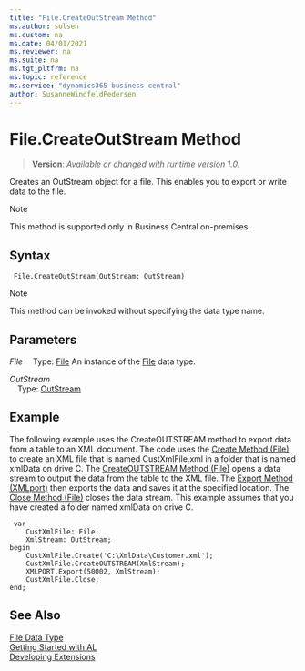 ```yaml
---
title: "File.CreateOutStream Method"
ms.author: solsen
ms.custom: na
ms.date: 04/01/2021
ms.reviewer: na
ms.suite: na
ms.tgt_pltfrm: na
ms.topic: reference
ms.service: "dynamics365-business-central"
author: SusanneWindfeldPedersen
---
```

[//]: # (START>DO_NOT_EDIT)
[//]: # (IMPORTANT:Do not edit any of the content between here and the END>DO_NOT_EDIT.)
[//]: # (Any modifications should be made in the .xml files in the ModernDev repo.)
# File.CreateOutStream Method
> **Version**: _Available or changed with runtime version 1.0._

Creates an OutStream object for a file. This enables you to export or write data to the file.

> [!NOTE]
> This method is supported only in Business Central on-premises.

## Syntax
```
 File.CreateOutStream(OutStream: OutStream)
```
> [!NOTE]
> This method can be invoked without specifying the data type name.
## Parameters
*File*
&emsp;Type: [File](file-data-type.md)
An instance of the [File](file-data-type.md) data type.

*OutStream*  
&emsp;Type: [OutStream](../outstream/outstream-data-type.md)  
  



[//]: # (IMPORTANT: END>DO_NOT_EDIT)

## Example

The following example uses the CreateOUTSTREAM method to export data from a table to an XML document. The code uses the [Create Method \(File\)](../../methods-auto/file/file-create-method.md) to create an XML file that is named CustXmlFile.xml in a folder that is named xmlData on drive C. The [CreateOUTSTREAM Method \(File\)](../../methods-auto/file/file-createoutstream-method.md) opens a data stream to output the data from the table to the XML file. The [Export Method \(XMLport\)](../../methods-auto/xmlport/xmlport-export-method.md) then exports the data and saves it at the specified location. The [Close Method \(File\)](../../methods-auto/file/file-close-method.md) closes the data stream. This example assumes that you have created a folder named xmlData on drive C. 

```al
 var
    CustXmlFile: File;
    XmlStream: OutStream;
begin
    CustXmlFile.Create('C:\XmlData\Customer.xml');  
    CustXmlFile.CreateOUTSTREAM(XmlStream);  
    XMLPORT.Export(50002, XmlStream);  
    CustXmlFile.Close;  
end;

```  

## See Also
[File Data Type](file-data-type.md)  
[Getting Started with AL](../../devenv-get-started.md)  
[Developing Extensions](../../devenv-dev-overview.md)